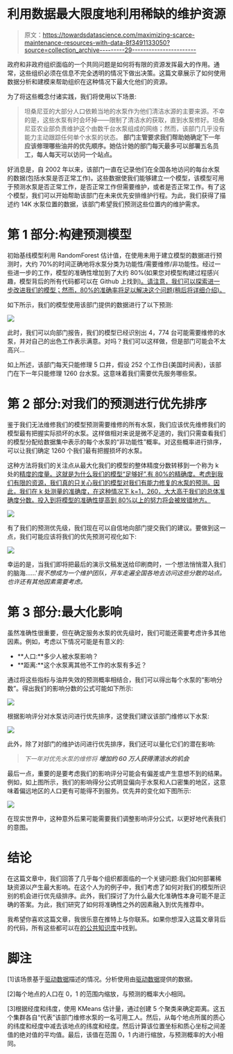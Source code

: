# 利用数据最大限度地利用稀缺的维护资源

> 原文：<https://towardsdatascience.com/maximizing-scarce-maintenance-resources-with-data-8f3491133050?source=collection_archive---------29----------------------->

政府和非政府组织面临的一个共同问题是如何将有限的资源发挥最大的作用。通常，这些组织必须在信息不完全透明的情况下做出决策。这篇文章展示了如何使用数据分析和建模来帮助组织在这种情况下最大化他们的资源。

为了将这些概念付诸实践，我们将使用以下场景:

> 坦桑尼亚的大部分人口依赖当地的水泵作为他们清洁水源的主要来源。不幸的是，这些水泵有时会坏掉——限制了清洁水的获取，直到水泵修好。坦桑尼亚农业部负责维护这个由数千台水泵组成的网络；然而，该部门几乎没有能力主动跟踪任何单个水泵的状态。 **部门主管要求我们帮助她确定下一年应该修理哪些油井的优先顺序。她估计她的部门每天最多可以部署五名员工，每人每天可以访问一个站点。**

好消息是，自 2002 年以来，该部门一直在记录他们在全国各地访问的每台水泵的数据(包括水泵是否正常工作)。这些数据使我们能够建立一个模型，该模型可用于预测水泵是否正常工作，是否正常工作但需要维护，或者是否正常工作。有了这个模型，我们可以开始帮助该部门在未来优先安排维护行程。为此，我们获得了描述约 14K 水泵位置的数据，该部门希望我们预测这些位置内的维护需求。

# 第 1 部分:构建预测模型

初始基线模型利用 RandomForest 估计值，在使用未用于建立模型的数据进行预测时，大约 70%的时间正确地将水泵分类为功能性/需要维修/非功能性。经过一些进一步的工作，模型的准确性增加到了大约 80%(如果您对模型构建过程感兴趣，模型背后的所有代码都可以在 Github 上找到[)。请注意，我们可以探索进一步改进我们的模型；然而，80%的准确率将足以解决这个问题(稍后将详细介绍)。](https://github.com/mbrady4/Maximizing-Scarce-Maintenance-Resources)

如下所示，我们的模型使用该部门提供的数据进行了以下预测:

![](img/64a2002fcd6e41167089f6d4616ca8cd.png)

此时，我们可以向部门报告，我们的模型已经识别出 4，774 台可能需要维修的水泵，并对自己的出色工作表示满意。对吗？我们可以这样做，但是部门可能会不太高兴…

如上所述，该部门每天只能修理 5 口井，假设 252 个工作日(美国时间表)，该部门在下一年只能修理 1260 台水泵。这意味着我们需要优先服务哪些泵。

# 第 2 部分:对我们的预测进行优先排序

鉴于我们无法维修我们的模型预测需要维修的所有水泵，我们应该优先维修我们的模型最有把握实际损坏的水泵。这样做相对来说是微不足道的，我们只需查看我们的模型分配给数据集中表示的每个水泵的“非功能性”概率。对这些概率进行排序，可以让我们确定 1260 个我们最有把握损坏的水泵。

这种方法将我们的关注点从最大化我们的模型的整体精度分数转移到一个称为 k 处的[精度的度量。这就是为什么我们的模型“足够好”,有 80%的精确度。考虑到我们有限的资源，我们真的只关心我们的模型对我们有能力修复的水泵的预测。因此，我们在 k 处测量的准确度，在这种情况下 k=1，260，大大高于我们的总体准确度分数。投入到将模型的准确性提高到 80%以上的努力将会被放错地方。](https://medium.com/@m_n_malaeb/recall-and-precision-at-k-for-recommender-systems-618483226c54)

![](img/4a7fe791e16909e0dd84c865666137c2.png)

有了我们的预测优先级，我们现在可以自信地向部门提交我们的建议。要做到这一点，我们可能应该将我们的优先预测可视化如下:

![](img/abce1f21cbef1104f380d8dbd4dd6679.png)

幸运的是，当我们即将把最后的演示文稿发送给印刷商时，一个想法悄悄潜入我们的脑海……'*我不想成为一个维护团队，开车走遍全国各地去访问这些分散的站点。也许还有其他因素需要考虑。*

# 第 3 部分:最大化影响

虽然准确性很重要，但在确定服务水泵的优先级时，我们可能还需要考虑许多其他因素。例如，考虑以下情况可能是有意义的:

*   **人口:**多少人被水泵影响？
*   **距离:**这个水泵离其他不工作的水泵有多近？

通过将这些指标与油井失效的预测概率相结合，我们可以得出每个水泵的“影响分数”。得出我们的影响分数的公式可能如下所示:

![](img/9511ae8e4202977584f43aca087d2791.png)

根据影响评分对水泵访问进行优先排序，这使我们建议该部门维修以下水泵:

![](img/8a942e8f153cbe925f2e1b0d53da2e63.png)

此外，除了对部门的维护访问进行优先排序，我们还可以量化它们的潜在影响:

> *下一年对优先水泵的维修将* ***增加约 60 万人获得清洁水的机会***

最后一点，重要的是要考虑我们的影响评分可能会有偏差或产生意想不到的结果。例如，如上图所示，我们的影响得分公式明显偏向于水泵和人口密集的地区，这意味着偏远地区的人口更有可能得不到服务。优先井的变化如下图所示:

![](img/f03c7b8a36629d35855519ef3f6d12d1.png)

在现实世界中，这种意外后果可能需要我们调整影响评分公式，以更好地代表我们的意图。

# 结论

在这篇文章中，我们回答了几乎每个组织都面临的一个关键问题:我们如何部署稀缺资源以产生最大影响。在这个人为的例子中，我们考虑了如何对我们的模型所识别的机会进行优先级排序。此外，我们探讨了为什么最大化准确性本身可能不是正确的答案。为此，我们研究了如何将准确性之外的因素融入到优先推荐中。

我希望你喜欢这篇文章，我很乐意在推特上与你联系。如果你想深入这篇文章背后的代码，所有这些都可以在[的公共知识库](https://github.com/mbrady4/Maximizing-Scarce-Maintenance-Resources)中找到。

# 脚注

[1]该场景基于[驱动数据](https://www.drivendata.org/competitions/7/pump-it-up-data-mining-the-water-table/)描述的情况。分析使用由[驱动数据](https://www.drivendata.org/competitions/7/pump-it-up-data-mining-the-water-table/)提供的数据。

[2]每个地点的人口在 0，1 的范围内缩放，与预测的概率大小相同。

[3]根据经度和纬度，使用 KMeans 估计量，通过创建 5 个聚类来确定距离。这五个集群各自“代表”该部门维修水泵的一名可用工人。然后，从每个地点所属的质心的纬度和经度中减去该地点的纬度和经度。然后计算该位置坐标和质心坐标之间差值的绝对值的平均值。最后，该值在范围 0，1 内进行缩放，与预测概率的大小相同。